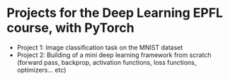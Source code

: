 # Projects for the Deep Learning EPFL course, with PyTorch

- Project 1: Image classification task on the MNIST dataset
- Project 2: Building of a mini deep learning framework from scratch (forward pass, backprop, activation functions, loss functions, optimizers... etc)

